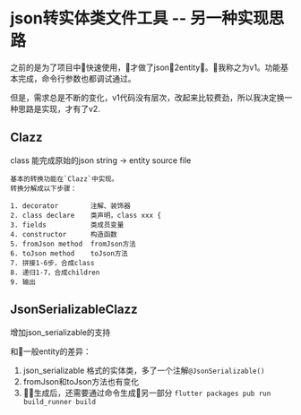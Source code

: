 # json转实体类文件工具 -- 另一种实现思路

之前的是为了项目中快速使用，才做了json2entity。我称之为v1。功能基本完成，命令行参数也都调试通过。

但是，需求总是不断的变化，v1代码没有层次，改起来比较费劲，所以我决定换一种思路是实现，才有了v2.

## Clazz
class 能完成原始的json string -> entity source file

    基本的转换功能在`Clazz`中实现。
    转换分解成以下步骤：

    1. decorator        注解、装饰器
    2. class declare    类声明，class xxx {
    3. fields           类成员变量
    4. constructor      构造函数
    5. fromJson method  fromJson方法
    6. toJson method    toJson方法
    7. 拼接1-6步，合成class
    8. 递归1-7，合成children
    9. 输出


## JsonSerializableClazz
 增加json_serializable的支持

和一般entity的差异：
1. json_serializable 格式的实体类，多了一个注解`@JsonSerializable()`
2. fromJson和toJson方法也有变化
3. 生成后，还需要通过命令生成另一部分
`flutter packages pub run build_runner build`
